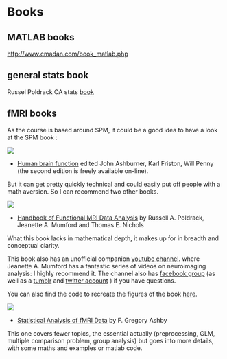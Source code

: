 ﻿# Books

## MATLAB books

http://www.cmadan.com/book_matlab.php

## general stats book

Russel Poldrack OA stats [book](http://thinkstats.org/index.html)


## fMRI books

As the course is based around SPM, it could be a good idea to have a look at the SPM book :

![](.statics/human_brain_function.jpg)

* [Human brain function](https://www.fil.ion.ucl.ac.uk/spm/doc/books/hbf2/) edited John Ashburner, Karl Friston, Will Penny (the second edition is freely available on-line).

But it can get pretty quickly technical and could easily put off people with a math aversion. So I can recommend two other books.

![](.statics/handbook_fmri_data_analysis.jpg)

* [Handbook of Functional MRI Data Analysis](https://www.cambridge.org/core/books/handbook-of-functional-mri-data-analysis/8EDF966C65811FCCC306F7C916228529) by Russell A. Poldrack, Jeanette A. Mumford and Thomas E. Nichols

What this book lacks in mathematical depth, it makes up for in breadth and conceptual clarity.

This book also has an unofficial companion [youtube channel](https://www.youtube.com/channel/UCZ7gF0zm35FwrFpDND6DWeA). where Jeanette A. Mumford has a fantastic series of videos on neuroimaging analysis: I highly recommend it. The channel also has [facebook group](https://www.facebook.com/groups/mumfordbrainstats/) (as well as a [tumblr](http://mumfordbrainstats.tumblr.com/) and [twitter account](https://twitter.com/mumbrainstats) ) if you have questions.

You can also find the code to recreate the figures of the book [here](http://www.fmri-data-analysis.org/code).

![](.statics/stat_anal_MRI_data.jpg)

* [Statistical Analysis of fMRI Data]() by F. Gregory Ashby

This one covers fewer topics, the essential actually (preprocessing, GLM, multiple comparison problem, group analysis) but goes into more details, with some maths and examples or matlab code.
